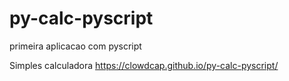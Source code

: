# py-calc-pyscript
primeira aplicacao com pyscript

Simples calculadora
https://clowdcap.github.io/py-calc-pyscript/
